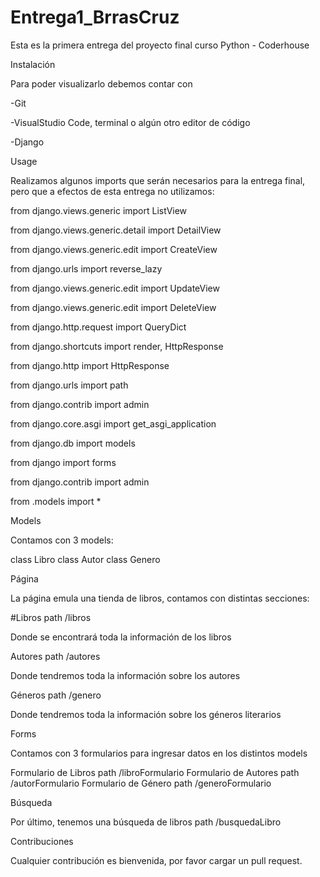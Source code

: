 # Entrega1_BrrasCruz

Esta es la primera entrega del proyecto final curso Python - Coderhouse

Instalación

Para poder visualizarlo debemos contar con

-Git

-VisualStudio Code, terminal o algún otro editor de código

-Django

Usage

Realizamos algunos imports que serán necesarios para la entrega final, pero que a efectos de esta entrega no utilizamos:

from django.views.generic import ListView

from django.views.generic.detail import DetailView

from django.views.generic.edit import CreateView

from django.urls import reverse_lazy

from django.views.generic.edit import UpdateView

from django.views.generic.edit import DeleteView

from django.http.request import QueryDict

from django.shortcuts import render, HttpResponse

from django.http import HttpResponse

from django.urls import path

from django.contrib import admin

from django.core.asgi import get_asgi_application

from django.db import models

from django import forms

from django.contrib import admin

from .models import *

Models

Contamos con 3 models:

class Libro class Autor class Genero

Página

La página emula una tienda de libros, contamos con distintas secciones:

#Libros path /libros

Donde se encontrará toda la información de los libros

Autores path /autores

Donde tendremos toda la información sobre los autores

Géneros path /genero

Donde tendremos toda la información sobre los géneros literarios

Forms

Contamos con 3 formularios para ingresar datos en los distintos models

Formulario de Libros path /libroFormulario Formulario de Autores path /autorFormulario Formulario de Género path /generoFormulario

Búsqueda

Por último, tenemos una búsqueda de libros path /busquedaLibro

Contribuciones

Cualquier contribución es bienvenida, por favor cargar un pull request.
